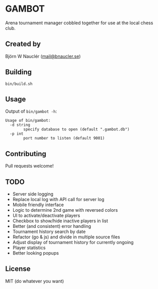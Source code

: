 
# GAMBOT
Arena tournament manager cobbled together for use at the local chess club.

## Created by
Björn W Nauclér (mail@bnaucler.se)

## Building
`bin/build.sh`

## Usage
Output of `bin/gambot -h`:  
```
Usage of bin/gambot:
  -d string
    	specify database to open (default ".gambot.db")
  -p int
    	port number to listen (default 9001)
```

## Contributing
Pull requests welcome!

## TODO
* Server side logging
* Replace local log with API call for server log
* Mobile friendly interface
* Logic to determine 2nd game with reversed colors
* UI to activate/deactivate players
* Checkbox to show/hide inactive players in list
* Better (and consistent) error handling
* Tournament history search by date
* Refactor (go & js) and divide in multiple source files
* Adjust display of tournament history for currently ongoing
* Player statistics
* Better looking popups

## License
MIT (do whatever you want)
